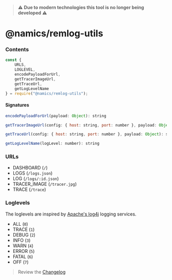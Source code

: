 > :warning: **Due to modern technologies this tool is no longer being developed** :warning:

# @namics/remlog-utils

### Contents

```js
const {
    URLS,
    LOGLEVEL,
    encodePayloadForUrl,
    getTracerImageUrl,
    getTraceUrl,
    getLogLevelName
} = require("@namics/remlog-utils");
```

#### Signatures

```js
encodePayloadForUrl(payload: Object): string
```

```js
getTracerImageUrl(config: { host: string, port: number }, payload: Object): string
```

```js
getTraceUrl(config: { host: string, port: number }, payload: Object): string
```

```js
getLogLevelName(logLevel: number): string
```

### URLs

* DASHBOARD (`/`)
* LOGS (`/logs.json`)
* LOG (`/logs/:id.json`)
* TRACER_IMAGE (`/tracer.jpg`)
* TRACE (`/trace`)

### Loglevels

The loglevels are inspired by [Apache's log4j](https://logging.apache.org/log4j/2.x/manual/customloglevels.html) logging services.

* ALL (`0`)
* TRACE (`1`)
* DEBUG (`2`)
* INFO (`3`)
* WARN (`4`)
* ERROR (`5`)
* FATAL (`6`)
* OFF (`7`)

> Review the [Changelog](/packages/utils/CHANGELOG.md)
